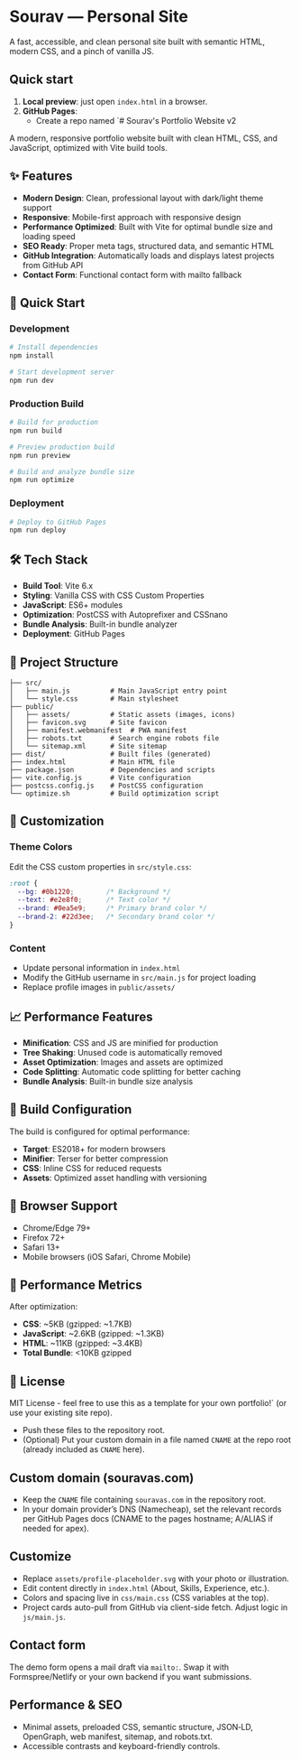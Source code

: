 # Sourav — Personal Site

A fast, accessible, and clean personal site built with semantic HTML, modern CSS, and a pinch of vanilla JS.

## Quick start

1. **Local preview**: just open `index.html` in a browser.
2. **GitHub Pages**:
   - Create a repo named `# Sourav's Portfolio Website v2

A modern, responsive portfolio website built with clean HTML, CSS, and JavaScript, optimized with Vite build tools.

## ✨ Features

- **Modern Design**: Clean, professional layout with dark/light theme support
- **Responsive**: Mobile-first approach with responsive design
- **Performance Optimized**: Built with Vite for optimal bundle size and loading speed
- **SEO Ready**: Proper meta tags, structured data, and semantic HTML
- **GitHub Integration**: Automatically loads and displays latest projects from GitHub API
- **Contact Form**: Functional contact form with mailto fallback

## 🚀 Quick Start

### Development

```bash
# Install dependencies
npm install

# Start development server
npm run dev
```

### Production Build

```bash
# Build for production
npm run build

# Preview production build
npm run preview

# Build and analyze bundle size
npm run optimize
```

### Deployment

```bash
# Deploy to GitHub Pages
npm run deploy
```

## 🛠 Tech Stack

- **Build Tool**: Vite 6.x
- **Styling**: Vanilla CSS with CSS Custom Properties
- **JavaScript**: ES6+ modules
- **Optimization**: PostCSS with Autoprefixer and CSSnano
- **Bundle Analysis**: Built-in bundle analyzer
- **Deployment**: GitHub Pages

## 📁 Project Structure

```
├── src/
│   ├── main.js          # Main JavaScript entry point
│   └── style.css        # Main stylesheet
├── public/
│   ├── assets/          # Static assets (images, icons)
│   ├── favicon.svg      # Site favicon
│   ├── manifest.webmanifest  # PWA manifest
│   ├── robots.txt       # Search engine robots file
│   └── sitemap.xml      # Site sitemap
├── dist/                # Built files (generated)
├── index.html           # Main HTML file
├── package.json         # Dependencies and scripts
├── vite.config.js       # Vite configuration
├── postcss.config.js    # PostCSS configuration
└── optimize.sh          # Build optimization script
```

## 🎨 Customization

### Theme Colors

Edit the CSS custom properties in `src/style.css`:

```css
:root {
  --bg: #0b1220;        /* Background */
  --text: #e2e8f0;      /* Text color */
  --brand: #0ea5e9;     /* Primary brand color */
  --brand-2: #22d3ee;   /* Secondary brand color */
}
```

### Content

- Update personal information in `index.html`
- Modify the GitHub username in `src/main.js` for project loading
- Replace profile images in `public/assets/`

## 📈 Performance Features

- **Minification**: CSS and JS are minified for production
- **Tree Shaking**: Unused code is automatically removed
- **Asset Optimization**: Images and assets are optimized
- **Code Splitting**: Automatic code splitting for better caching
- **Bundle Analysis**: Built-in bundle size analysis

## 🔧 Build Configuration

The build is configured for optimal performance:

- **Target**: ES2018+ for modern browsers
- **Minifier**: Terser for better compression
- **CSS**: Inline CSS for reduced requests
- **Assets**: Optimized asset handling with versioning

## 📱 Browser Support

- Chrome/Edge 79+
- Firefox 72+
- Safari 13+
- Mobile browsers (iOS Safari, Chrome Mobile)

## 🚀 Performance Metrics

After optimization:
- **CSS**: ~5KB (gzipped: ~1.7KB)
- **JavaScript**: ~2.6KB (gzipped: ~1.3KB)
- **HTML**: ~11KB (gzipped: ~3.4KB)
- **Total Bundle**: <10KB gzipped

## 📝 License

MIT License - feel free to use this as a template for your own portfolio!` (or use your existing site repo).
   - Push these files to the repository root.
   - (Optional) Put your custom domain in a file named `CNAME` at the repo root (already included as `CNAME` here).

## Custom domain (souravas.com)

- Keep the `CNAME` file containing `souravas.com` in the repository root.
- In your domain provider’s DNS (Namecheap), set the relevant records per GitHub Pages docs (CNAME to the pages hostname; A/ALIAS if needed for apex).

## Customize

- Replace `assets/profile-placeholder.svg` with your photo or illustration.
- Edit content directly in `index.html` (About, Skills, Experience, etc.).
- Colors and spacing live in `css/main.css` (CSS variables at the top).
- Project cards auto-pull from GitHub via client-side fetch. Adjust logic in `js/main.js`.

## Contact form

The demo form opens a mail draft via `mailto:`. Swap it with Formspree/Netlify or your own backend if you want submissions.

## Performance & SEO

- Minimal assets, preloaded CSS, semantic structure, JSON‑LD, OpenGraph, web manifest, sitemap, and robots.txt.
- Accessible contrasts and keyboard-friendly controls.

